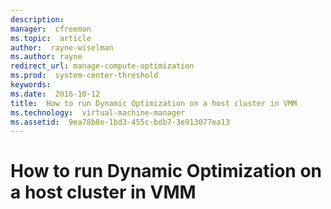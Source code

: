 ```yaml
---
description:  
manager:  cfreeman
ms.topic:  article
author:  rayne-wiselman
ms.author: rayne
redirect_url: manage-compute-optimization
ms.prod:  system-center-threshold
keywords:  
ms.date:  2016-10-12
title:  How to run Dynamic Optimization on a host cluster in VMM
ms.technology:  virtual-machine-manager
ms.assetid:  9ea78b8e-1bd3-455c-bdb7-3e913077ea13
---
```


# How to run Dynamic Optimization on a host cluster in VMM
